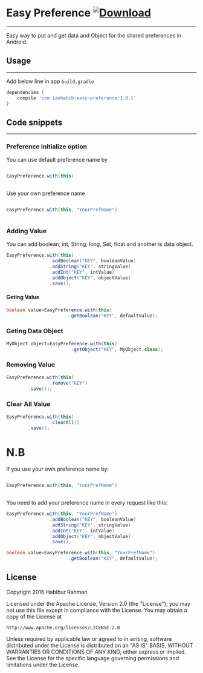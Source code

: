 # Easy Preference [ ![Download](https://api.bintray.com/packages/osongae2/maven/easy-preference/images/download.svg) ](https://bintray.com/osongae2/maven/easy-preference/_latestVersion) 
-------------------

Easy way to put and get data and Object for the shared preferences in Android.

## Usage
-----------

Add below line in app ```build.gradle```
 
```gradle
dependencies {
	compile 'com.iamhabib:easy-preference:1.0.1'
}
```

## Code snippets
---------------

### Preference initialize option ###
You can use default preference name by

```groovy

EasyPreference.with(this)
 
```

Use your own preference name

```groovy

EasyPreference.with(this, "YourPrefName")
 
```

### Adding Value ###
You can add boolean, int, String, long, Set<String>, float 
and another is data object.

```groovy
EasyPreference.with(this)
                .addBoolean("KEY", booleanValue)
                .addString("KEY", stringValue)
                .addInt("KEY", intValue)
                .addObject("KEY", objectValue)
                .save();
```

#### Geting Value ###
```groovy
boolean value=EasyPreference.with(this)
                       .getBoolean("KEY", defaultValue);
```

### Geting Data Object ###
```groovy
MyObject object=EasyPreference.with(this)
                        .getObject("KEY", MyObject.class);
```

### Removing Value ###
```groovy
EasyPreference.with(this)
                .remove("KEY")
		.save();;
```

### Clear All Value ###
```groovy
EasyPreference.with(this)
                .clearAll()
		.save();
```

# N.B #
If you use your own preference name by: 

```groovy

EasyPreference.with(this, "YourPrefName")
 
```

You need to add your preference name in every request like this:

```groovy
EasyPreference.with(this, "YourPrefName")
                .addBoolean("KEY", booleanValue)
                .addString("KEY", stringValue)
                .addInt("KEY", intValue)
                .addObject("KEY", objectValue)
                .save();
```
```groovy
boolean value=EasyPreference.with(this, "YourPrefName")
                       .getBoolean("KEY", defaultValue);
```



## License

Copyright 2016 Habibur Rahman

Licensed under the Apache License, Version 2.0 (the "License");
you may not use this file except in compliance with the License.
You may obtain a copy of the License at

    http://www.apache.org/licenses/LICENSE-2.0

Unless required by applicable law or agreed to in writing, software
distributed under the License is distributed on an "AS IS" BASIS,
WITHOUT WARRANTIES OR CONDITIONS OF ANY KIND, either express or implied.
See the License for the specific language governing permissions and
limitations under the License.
